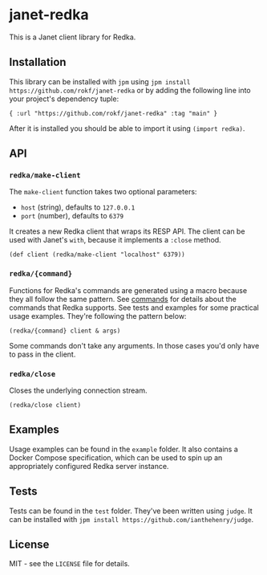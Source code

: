 # janet-redka

This is a Janet client library for Redka.

## Installation

This library can be installed with `jpm` using `jpm install https://github.com/rokf/janet-redka`
or by adding the following line into your project's dependency tuple:

```janet
{ :url "https://github.com/rokf/janet-redka" :tag "main" }
```

After it is installed you should be able to import it using `(import redka)`.

## API

### `redka/make-client`

The `make-client` function takes two optional parameters:
- `host` (string), defaults to `127.0.0.1`
- `port` (number), defaults to `6379`

It creates a new Redka client that wraps its RESP API. The client can be
used with Janet's `with`, because it implements a `:close` method.

```janet
(def client (redka/make-client "localhost" 6379))
```

### `redka/{command}`

Functions for Redka's commands are generated using a macro because they all
follow the same pattern. See [commands](https://github.com/nalgeon/redka/tree/main/docs/commands) for
details about the commands that Redka supports. See tests and examples for some practical usage examples.
They're following the pattern below:

```
(redka/{command} client & args)
```

Some commands don't take any arguments. In those cases you'd only have to pass
in the client.

### `redka/close`

Closes the underlying connection stream.

```janet
(redka/close client)
```

## Examples

Usage examples can be found in the `example` folder. It also contains a
Docker Compose specification, which can be used to spin up an appropriately configured
Redka server instance.

## Tests

Tests can be found in the `test` folder. They've been written using `judge`.
It can be installed with `jpm install https://github.com/ianthehenry/judge`.

## License

MIT - see the `LICENSE` file for details.

